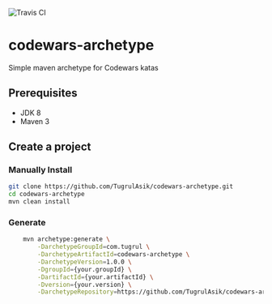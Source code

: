 ![Travis CI](https://travis-ci.org/TugrulAsik/codewars-archetype.svg?branch=master)

# codewars-archetype
Simple maven archetype for Codewars katas

Prerequisites
-------------

- JDK 8
- Maven 3

Create a project
----------------

### Manually Install
```bash
git clone https://github.com/TugrulAsik/codewars-archetype.git
cd codewars-archetype
mvn clean install
```

### Generate

```bash
    mvn archetype:generate \
        -DarchetypeGroupId=com.tugrul \
        -DarchetypeArtifactId=codewars-archetype \
        -DarchetypeVersion=1.0.0 \
        -DgroupId={your.groupId} \
        -DartifactId={your.artifactId} \
        -Dversion={your.version} \
        -DarchetypeRepository=https://github.com/TugrulAsik/codewars-archetype
```
